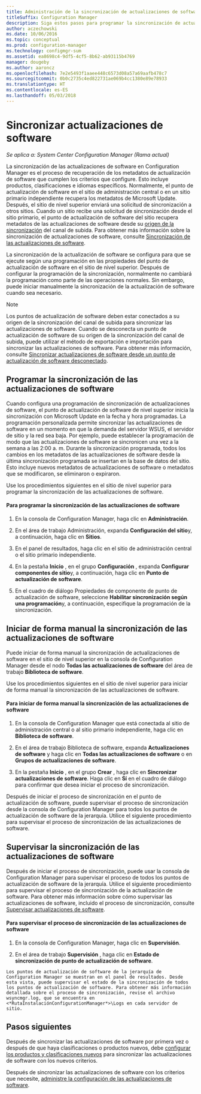 ```yaml
---
title: Administración de la sincronización de actualizaciones de software
titleSuffix: Configuration Manager
description: Siga estos pasos para programar la sincronización de actualizaciones de software, iniciar la sincronización de actualizaciones de software de forma manual y supervisar la sincronización de actualizaciones de software.
author: aczechowski
ms.date: 10/06/2016
ms.topic: conceptual
ms.prod: configuration-manager
ms.technology: configmgr-sum
ms.assetid: ea8698c4-9df5-4cf5-8b62-ab93115b4769
manager: dougeby
ms.author: aaroncz
ms.openlocfilehash: 7e2e5493f1aaee448c6573d08a57a69aafb478c7
ms.sourcegitcommit: 0b0c2735c4ed822731ae069b4cc1380e89e78933
ms.translationtype: HT
ms.contentlocale: es-ES
ms.lasthandoff: 05/03/2018
---
```

#  <a name="BKMK_SUMSync"></a> Sincronizar actualizaciones de software

*Se aplica a: System Center Configuration Manager (Rama actual)*

 La sincronización de las actualizaciones de software en Configuration Manager es el proceso de recuperación de los metadatos de actualización de software que cumplen los criterios que configure. Esto incluye productos, clasificaciones e idiomas específicos. Normalmente, el punto de actualización de software en el sitio de administración central o en un sitio primario independiente recupera los metadatos de Microsoft Update. Después, el sitio de nivel superior enviará una solicitud de sincronización a otros sitios. Cuando un sitio recibe una solicitud de sincronización desde el sitio primario, el punto de actualización de software del sitio recupera metadatos de las actualizaciones de software desde su [origen de la sincronización](../plan-design/plan-for-software-updates.md#BKMK_SyncSource) del canal de subida. Para obtener más información sobre la sincronización de actualizaciones de software, consulte [Sincronización de las actualizaciones de software](../understand/software-updates-introduction.md#BKMK_Synchronization).

La sincronización de la actualización de software se configura para que se ejecute según una programación en las propiedades del punto de actualización de software en el sitio de nivel superior. Después de configurar la programación de la sincronización, normalmente no cambiará la programación como parte de las operaciones normales. Sin embargo, puede iniciar manualmente la sincronización de la actualización de software cuando sea necesario.

  > [!NOTE]  
  >  Los puntos de actualización de software deben estar conectados a su origen de la sincronización del canal de subida para sincronizar las actualizaciones de software. Cuando se desconecta un punto de actualización de software de su origen de la sincronización del canal de subida, puede utilizar el método de exportación e importación para sincronizar las actualizaciones de software. Para obtener más información, consulte [Sincronizar actualizaciones de software desde un punto de actualización de software desconectado](synchronize-software-updates-disconnected.md).  

## <a name="schedule-software-updates-synchronization"></a>Programar la sincronización de las actualizaciones de software
Cuando configura una programación de sincronización de actualizaciones de software, el punto de actualización de software de nivel superior inicia la sincronización con Microsoft Update en la fecha y hora programadas. La programación personalizada permite sincronizar las actualizaciones de software en un momento en que la demanda del servidor WSUS, el servidor de sitio y la red sea baja. Por ejemplo, puede establecer la programación de modo que las actualizaciones de software se sincronicen una vez a la semana a las 2:00 a. m. Durante la sincronización programada, todos los cambios en los metadatos de las actualizaciones de software desde la última sincronización programada se insertan en la base de datos del sitio. Esto incluye nuevos metadatos de actualizaciones de software o metadatos que se modificaron, se eliminaron o expiraron.

Use los procedimientos siguientes en el sitio de nivel superior para programar la sincronización de las actualizaciones de software.  

#### <a name="to-schedule-software-updates-synchronization"></a>Para programar la sincronización de las actualizaciones de software  

  1.  En la consola de Configuration Manager, haga clic en **Administración**.  

  2.  En el área de trabajo Administración, expanda **Configuración del sitio**y, a continuación, haga clic en **Sitios**.  

  3.  En el panel de resultados, haga clic en el sitio de administración central o el sitio primario independiente.  

  4.  En la pestaña **Inicio** , en el grupo **Configuración** , expanda **Configurar componentes de sitio**y, a continuación, haga clic en **Punto de actualización de software**.  

  5.  En el cuadro de diálogo Propiedades de componente de punto de actualización de software, seleccione **Habilitar sincronización según una programación**y, a continuación, especifique la programación de la sincronización.  

## <a name="manually-start-software-updates-synchronization"></a>Iniciar de forma manual la sincronización de las actualizaciones de software
Puede iniciar de forma manual la sincronización de actualizaciones de software en el sitio de nivel superior en la consola de Configuration Manager desde el nodo **Todas las actualizaciones de software** del área de trabajo **Biblioteca de software**.  

Use los procedimientos siguientes en el sitio de nivel superior para iniciar de forma manual la sincronización de las actualizaciones de software.  

#### <a name="to-manually-start-software-updates-synchronization"></a>Para iniciar de forma manual la sincronización de las actualizaciones de software  

  1.  En la consola de Configuration Manager que está conectada al sitio de administración central o al sitio primario independiente, haga clic en **Biblioteca de software**.  

  2.  En el área de trabajo Biblioteca de software, expanda **Actualizaciones de software** y haga clic en **Todas las actualizaciones de software** o en **Grupos de actualizaciones de software**.  

  3.  En la pestaña **Inicio** , en el grupo **Crear** , haga clic en **Sincronizar actualizaciones de software**. Haga clic en **Sí** en el cuadro de diálogo para confirmar que desea iniciar el proceso de sincronización.  

   Después de iniciar el proceso de sincronización en el punto de actualización de software, puede supervisar el proceso de sincronización desde la consola de Configuration Manager para todos los puntos de actualización de software de la jerarquía. Utilice el siguiente procedimiento para supervisar el proceso de sincronización de las actualizaciones de software.  


## <a name="monitor-software-updates-synchronization"></a>Supervisar la sincronización de las actualizaciones de software
Después de iniciar el proceso de sincronización, puede usar la consola de Configuration Manager para supervisar el proceso de todos los puntos de actualización de software de la jerarquía. Utilice el siguiente procedimiento para supervisar el proceso de sincronización de la actualización de software. Para obtener más información sobre cómo supervisar las actualizaciones de software, incluido el proceso de sincronización, consulte [Supervisar actualizaciones de software](../deploy-use/monitor-software-updates.md).

#### <a name="to-monitor-the-software-updates-synchronization-process"></a>Para supervisar el proceso de sincronización de las actualizaciones de software  

  1.  En la consola de Configuration Manager, haga clic en **Supervisión**.  

  2.  En el área de trabajo **Supervisión** , haga clic en **Estado de sincronización de punto de actualización de software**.  

    Los puntos de actualización de software de la jerarquía de Configuration Manager se muestran en el panel de resultados. Desde esta vista, puede supervisar el estado de la sincronización de todos los puntos de actualización de software. Para obtener más información detallada sobre el proceso de sincronización, revise el archivo wsyncmgr.log, que se encuentra en <*RutaInstalaciónConfigurationManager*>\Logs en cada servidor de sitio.  

## <a name="next-steps"></a>Pasos siguientes
Después de sincronizar las actualizaciones de software por primera vez o después de que haya clasificaciones o productos nuevos, debe [configurar los productos y clasificaciones nuevos](configure-classifications-and-products.md) para sincronizar las actualizaciones de software con los nuevos criterios.

Después de sincronizar las actualizaciones de software con los criterios que necesite, [administre la configuración de las actualizaciones de software](manage-settings-for-software-updates.md).  
